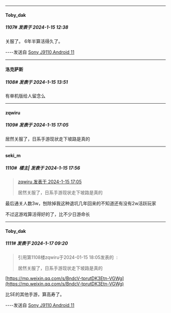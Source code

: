 
*****

####  Toby_dak  
##### 1107#       发表于 2024-1-15 12:38

关服了。
6年半算活得久了。

----发送自 [Sony J9110,Android 11](http://stage1.5j4m.com/?1.37)


*****

####  洛克萨斯  
##### 1108#       发表于 2024-1-15 13:51

有单机版给人留念么


*****

####  zqwiru  
##### 1109#       发表于 2024-1-15 17:05

居然关服了，日系手游现状走下坡路是真的


*****

####  seki_m  
##### 1110#         楼主| 发表于 2024-1-15 17:56

<blockquote><a href="httphttps://bbs.saraba1st.com/2b/forum.php?mod=redirect&amp;goto=findpost&amp;pid=63656935&amp;ptid=1484202" target="_blank">zqwiru 发表于 2024-1-15 17:05</a>

居然关服了，日系手游现状走下坡路是真的</blockquote>
最后通关人数3w，刨除掉我这种退坑几年回来的不知道还有没有2w活跃玩家

不过这游戏算活得好的了，比不少日游命长


*****

####  Toby_dak  
##### 1111#       发表于 2024-1-17 09:20

<blockquote>引用第1108楼zqwiru于2024-01-15 18:05发表的  :

居然关服了，日系手游现状走下坡路是真的</blockquote>
[https://mp.weixin.qq.com/s/BndcV-tprutDK3Etn-VGWg](https://mp.weixin.qq.com/s/BndcV-tprutDK3Etn-VGWg)

比SE的其他手游，算高寿了。

----发送自 [Sony J9110,Android 11](http://stage1.5j4m.com/?1.37)

